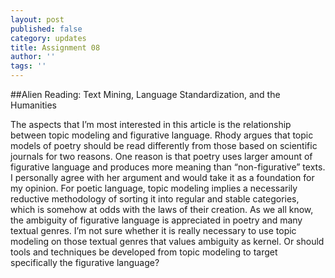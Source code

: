```yaml
---
layout: post
published: false
category: updates
title: Assignment 08
author: ''
tags: ''
---
```

##Alien Reading: Text Mining, Language Standardization, and the Humanities

The aspects that I’m most interested in this article is the relationship between topic modeling and figurative language. Rhody argues that topic models of poetry should be read differently from those based on scientific journals for two reasons. One reason is that poetry uses larger amount of figurative language and produces more meaning than “non-figurative” texts. I personally agree with her argument and would take it as a foundation for my opinion. For poetic language, topic modeling implies a necessarily reductive methodology of sorting it into regular and stable categories, which is somehow at odds with the laws of their creation. As we all know, the ambiguity of figurative language is appreciated in poetry and many textual genres. I’m not sure whether it is really necessary to use topic modeling on those textual genres that values ambiguity  as kernel. Or should tools and techniques be developed from topic modeling to target specifically the figurative language?

